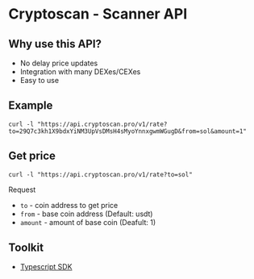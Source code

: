 # Cryptoscan - Scanner API

## Why use this API?

- No delay price updates
- Integration with many DEXes/CEXes
- Easy to use

## Example

```
curl -l "https://api.cryptoscan.pro/v1/rate?to=29Q7c3kh1X9bdxYiNM3UpVsDMsH4sMyoYnnxgwmWGugD&from=sol&amount=1"
```

## Get price

```
curl -l "https://api.cryptoscan.pro/v1/rate?to=sol"
```

Request

- `to` - coin address to get price
- `from` - base coin address (Default: usdt)
- `amount` - amount of base coin (Deafult: 1)

## Toolkit

- [Typescript SDK](https://github.com/cryptoscan-pro/scanner-sdk)
